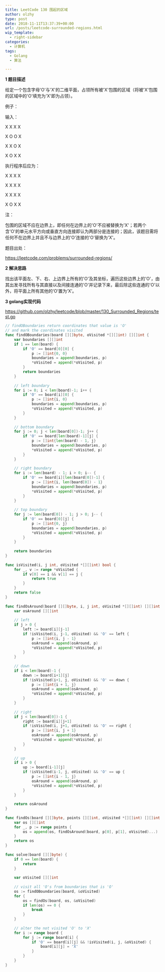 ```yaml
---
title: LeetCode 130 围起的区域
author: olzhy
type: post
date: 2018-11-11T13:37:39+00:00
url: /posts/leetcode-surrounded-regions.html
wip_template:
  - right-sidebar
categories:
  - 计算机
tags:
  - Golang
  - 算法

---
```

**1 题目描述**
  
给定一个包含字母'O'与'X'的二维平面，占领所有被'X'包围的区域（将被'X'包围的区域中的'O'填充为'X'即为占领）。

例子：
  
输入：
  
X X X X
  
X O O X
  
X X O X
  
X O X X
  
执行程序后应为：
  
X X X X
  
X X X X
  
X X X X
  
X O X X

注：
  
包围的区域不应在边界上，即任何在边界上的'O'不应被替换为'X'；若两个含'O'的单元水平方向或垂直方向连接即认为两部分是连接的；因此，该题目需将任何不在边界上并且不与边界上的'O'连接的'O'替换为'X'。

题目出处：
  
<a href="https://leetcode.com/problems/surrounded-regions/" target="_blank">https://leetcode.com/problems/surrounded-regions/</a>

**2 解决思路**
  
找出该平面左、下、右、上边界上所有的'O'及其坐标，遍历这些边界上的'O'，由其出发寻找所有与其直接以及间接连通的'O'并记录下来，最后除这些连通的'O'以外，将平面上所有其他的‘O’置为‘X’。

**3 golang实现代码**
  
<a href="https://github.com/olzhy/leetcode/blob/master/130_Surrounded_Regions/test.go" rel="noopener" target="_blank">https://github.com/olzhy/leetcode/blob/master/130_Surrounded_Regions/test.go</a>

```go
// findOBoundaries return coordinates that value is 'O'  
// and mark the coordinates visited  
func findOBoundaries(board [][]byte, oVisited *[][]int) [][]int {  
    var boundaries [][]int  
    if 1 == len(board) {  
        if 'O' == board[0][0] {  
            p := []int{0, 0}  
            boundaries = append(boundaries, p)  
            *oVisited = append(*oVisited, p)  
        }  
        return boundaries  
    }  
  
    // left boundary  
    for i := 0; i < len(board)-1; i++ {  
        if 'O' == board[i][0] {  
            p := []int{i, 0}  
            boundaries = append(boundaries, p)  
            *oVisited = append(*oVisited, p)  
        }  
    }  
  
    // bottom boundary  
    for j := 0; j < len(board[0])-1; j++ {  
        if 'O' == board[len(board)-1][j] {  
            p := []int{len(board) - 1, j}  
            boundaries = append(boundaries, p)  
            *oVisited = append(*oVisited, p)  
        }  
    }  
  
    // right boundary  
    for i := len(board) - 1; i > 0; i-- {  
        if 'O' == board[i][len(board[0])-1] {  
            p := []int{i, len(board[0]) - 1}  
            boundaries = append(boundaries, p)  
            *oVisited = append(*oVisited, p)  
        }  
    }  
  
    // top boundary  
    for j := len(board[0]) - 1; j > 0; j-- {  
        if 'O' == board[0][j] {  
            p := []int{0, j}  
            boundaries = append(boundaries, p)  
            *oVisited = append(*oVisited, p)  
        }  
    }  
  
    return boundaries  
}  
  
func isVisited(i, j int, oVisited *[][]int) bool {  
    for _, v := range *oVisited {  
        if v[0] == i && v[1] == j {  
            return true  
        }  
    }  
    return false  
}  
  
func findOsAround(board [][]byte, i, j int, oVisited *[][]int) [][]int {  
    var osAround [][]int  
  
    // left  
    if j > 0 {  
        left := board[i][j-1]  
        if !isVisited(i, j-1, oVisited) && 'O' == left {  
            p := []int{i, j - 1}  
            osAround = append(osAround, p)  
            *oVisited = append(*oVisited, p)  
        }  
    }  
  
    // down  
    if i < len(board)-1 {  
        down := board[i+1][j]  
        if !isVisited(i+1, j, oVisited) && 'O' == down {  
            p := []int{i + 1, j}  
            osAround = append(osAround, p)  
            *oVisited = append(*oVisited, p)  
        }  
    }  
  
    // right  
    if j < len(board[0])-1 {  
        right := board[i][j+1]  
        if !isVisited(i, j+1, oVisited) && 'O' == right {  
            p := []int{i, j + 1}  
            osAround = append(osAround, p)  
            *oVisited = append(*oVisited, p)  
        }  
    }  
  
    // up  
    if i > 0 {  
        up := board[i-1][j]  
        if !isVisited(i-1, j, oVisited) && 'O' == up {  
            p := []int{i - 1, j}  
            osAround = append(osAround, p)  
            *oVisited = append(*oVisited, p)  
        }  
    }  
  
    return osAround  
}  
  
func findOs(board [][]byte, points [][]int, oVisited *[][]int) [][]int {  
    var os [][]int  
    for _, p := range points {  
        os = append(os, findOsAround(board, p[0], p[1], oVisited)...)  
    }  
    return os  
}  
  
func solve(board [][]byte) {  
    if 0 == len(board) {  
        return  
    }  
  
    var oVisited [][]int  
  
    // visit all 'O's from boundaries that is 'O'  
    os := findOBoundaries(board, &oVisited)  
    for {  
        os = findOs(board, os, &oVisited)  
        if len(os) == 0 {  
            break  
        }  
    }  
  
    // alter the not visited 'O' to 'X'  
    for i := range board {  
        for j := range board[i] {  
            if 'O' == board[i][j] && !isVisited(i, j, &oVisited) {  
                board[i][j] = 'X'  
            }  
        }  
    }  
}
```